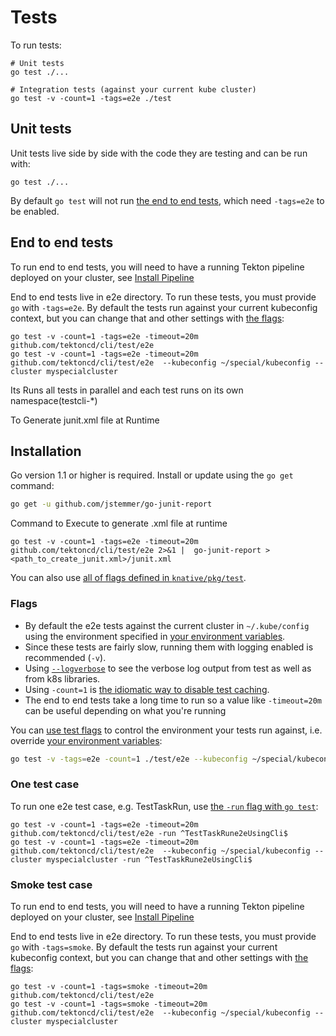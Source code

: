 # Tests

To run tests:

```shell
# Unit tests
go test ./...

# Integration tests (against your current kube cluster)
go test -v -count=1 -tags=e2e ./test
```

## Unit tests

Unit tests live side by side with the code they are testing and can be run with:

```shell
go test ./...
```

By default `go test` will not run [the end to end tests](#end-to-end-tests),
which need `-tags=e2e` to be enabled.


## End to end tests

To run end to end tests, you will need to have a running Tekton
pipeline deployed on your cluster, see [Install Pipeline](../DEVELOPMENT.md#install-pipeline)

End to end tests live in e2e directory. To run these tests, you must provide
`go` with `-tags=e2e`. By default the tests run against your current kubeconfig
context, but you can change that and other settings with [the flags](#flags):

```shell
go test -v -count=1 -tags=e2e -timeout=20m github.com/tektoncd/cli/test/e2e 
go test -v -count=1 -tags=e2e -timeout=20m github.com/tektoncd/cli/test/e2e  --kubeconfig ~/special/kubeconfig --cluster myspecialcluster
```
Its Runs all tests in parallel and each test runs on its own namespace(testcli-*)

To Generate junit.xml file at Runtime 

## Installation

Go version 1.1 or higher is required. Install or update using the `go get`
command:

```bash
go get -u github.com/jstemmer/go-junit-report
```
Command to Execute to generate .xml file at runtime

```shell
go test -v -count=1 -tags=e2e -timeout=20m github.com/tektoncd/cli/test/e2e 2>&1 |  go-junit-report > <path_to_create_junit.xml>/junit.xml

```

You can also use
[all of flags defined in `knative/pkg/test`](https://github.com/knative/pkg/tree/master/test#flags).


### Flags

- By default the e2e tests against the current cluster in `~/.kube/config` using
  the environment specified in
  [your environment variables](/DEVELOPMENT.md#environment-setup).
- Since these tests are fairly slow, running them with logging enabled is
  recommended (`-v`).
- Using [`--logverbose`](#output-verbose-log) to see the verbose log output from
  test as well as from k8s libraries.
- Using `-count=1` is
  [the idiomatic way to disable test caching](https://golang.org/doc/go1.10#test).
- The end to end tests take a long time to run so a value like `-timeout=20m`
  can be useful depending on what you're running

You can [use test flags](#flags) to control the environment your tests run
against, i.e. override
[your environment variables](/DEVELOPMENT.md#environment-setup):

```bash
go test -v -tags=e2e -count=1 ./test/e2e --kubeconfig ~/special/kubeconfig --cluster myspecialcluster
```

### One test case

To run one e2e test case, e.g. TestTaskRun, use
[the `-run` flag with `go test`](https://golang.org/cmd/go/#hdr-Testing_flags):

```shell
go test -v -count=1 -tags=e2e -timeout=20m github.com/tektoncd/cli/test/e2e -run ^TestTaskRune2eUsingCli$
go test -v -count=1 -tags=e2e -timeout=20m github.com/tektoncd/cli/test/e2e  --kubeconfig ~/special/kubeconfig --cluster myspecialcluster -run ^TestTaskRune2eUsingCli$
```

### Smoke test case

To run end to end tests, you will need to have a running Tekton
pipeline deployed on your cluster, see [Install Pipeline](../DEVELOPMENT.md#install-pipeline)

End to end tests live in e2e directory. To run these tests, you must provide
`go` with `-tags=smoke`. By default the tests run against your current kubeconfig
context, but you can change that and other settings with [the flags](#flags):

```shell
go test -v -count=1 -tags=smoke -timeout=20m github.com/tektoncd/cli/test/e2e 
go test -v -count=1 -tags=smoke -timeout=20m github.com/tektoncd/cli/test/e2e  --kubeconfig ~/special/kubeconfig --cluster myspecialcluster
```

